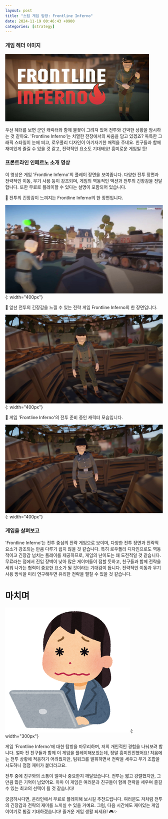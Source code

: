 ```yaml
---
layout: post
title: "스팀 게임 탐방: Frontline Inferno"
date: 2024-11-19 00:46:43 +0900
categories: [strategy]
---
```


### 게임 헤더 이미지
![](/static/img/attached/3177070/Frontline_Inferno.jpg)

우선 헤더를 보면 군인 캐릭터와 함께 불꽃이 그려져 있어 전투와 긴박한 상황을 암시하는 것 같아요. 'Frontline Inferno'는 치열한 전장에서의 싸움을 담고 있겠죠? 독특한 그래픽 스타일이 눈에 띄고, 로우폴리 디자인이 아기자기한 매력을 주네요. 친구들과 함께 재미있게 즐길 수 있을 것 같고, 전략적인 요소도 기대돼요! 흥미로운 게임일 듯!
### 프론트라인 인페르노 소개 영상
 이 영상은 게임 'Frontline Inferno'의 플레이 장면을 보여줍니다. 다양한 전투 장면과 전략적인 이동, 무기 사용 등이 강조되며, 게임의 역동적인 액션과 전투의 긴장감을 전달합니다. 또한 무료로 플레이할 수 있다는 설명이 포함되어 있습니다.

🔽 전투의 긴장감이 느껴지는 Frontline Inferno의 한 장면입니다.

![](/static/img/attached/3177070/frame_474.jpg){: width="400px"}

🔽 앞선 전투의 긴장감을 느낄 수 있는 전략 게임 Frontline Inferno의 한 장면입니다.

![](/static/img/attached/3177070/frame_1106.jpg){: width="400px"}

🔽 게임 'Frontline Inferno'의 전투 준비 중인 캐릭터 모습입니다.

![](/static/img/attached/3177070/frame_1264.jpg){: width="400px"}

### 게임을 살펴보고
'Frontline Inferno'는 전투 중심의 전략 게임으로 보이며, 다양한 전투 장면과 전략적 요소가 강조되는 만큼 다루기 쉽지 않을 것 같습니다. 특히 로우폴리 디자인으로도 역동적이고 긴장감 넘치는 플레이를 제공하므로, 게임의 난이도는 꽤 도전적일 것 같습니다. 무료라는 점에서 진입 장벽이 낮아 많은 게이머들이 접할 듯하고, 친구들과 함께 전략을 세워 나가는 협력이 중요한 요소가 될 것이라는 기대감이 듭니다. 전략적인 이동과 무기 사용 방식을 미리 연구해두면 유리한 전략을 펼칠 수 있을 것 같습니다.
# 마치며
![](/static/img/attached/3177070/dry_eye.png){: width="300px"}

게임 'Frontline Inferno'에 대한 탐방을 마무리하며, 저의 개인적인 경험을 나눠보려 합니다. 얼마 전 친구들과 함께 이 게임을 플레이해보았는데, 정말 흥미진진했어요! 처음에는 전투 상황에 적응하기 어려웠지만, 팀워크를 발휘하면서 전략을 세우고 무기 조합을 시도하니 점점 재미가 붙더라고요. 

전투 중에 친구와의 소통이 얼마나 중요한지 깨달았습니다. 전투는 짧고 강렬했지만, 그만큼 많은 기억이 남았어요. 아마 이 게임은 여러분과 친구들이 함께 전략을 세우며 즐길 수 있는 최고의 선택이 될 것 같습니다! 

궁금하시다면, 온라인에서 무료로 플레이해 보시길 추천드립니다. 여러분도 저처럼 전투의 긴장감과 전략의 재미를 느끼실 수 있을 거예요. 그럼, 다음 시간에도 재미있는 게임 이야기로 뵙길 기대하겠습니다! 즐거운 게임 생활 되세요! 🎮✨
